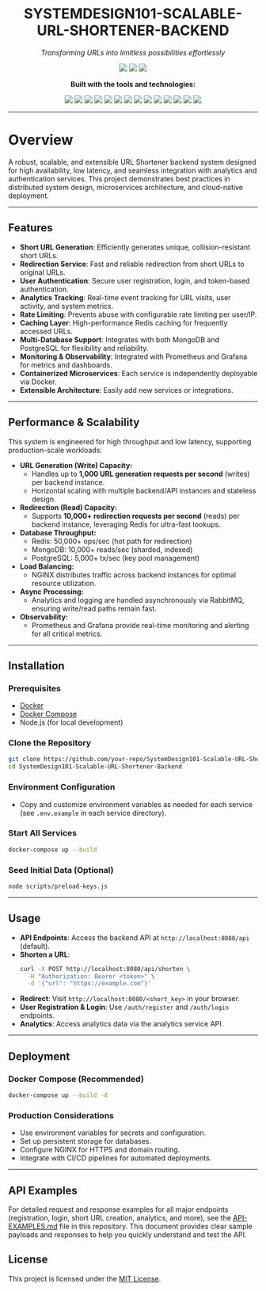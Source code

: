 <!-- PROJECT LOGO & BADGES -->
<p align="center">
  <h1 align="center">SYSTEMDESIGN101-SCALABLE-URL-SHORTENER-BACKEND</h1>
  <p align="center"><em>Transforming URLs into limitless possibilities effortlessly</em></p>
  <p align="center">
    <img src="https://img.shields.io/badge/last%20commit-today-brightgreen" />
    <img src="https://img.shields.io/badge/javascript-97.5%25-yellow" />
    <img src="https://img.shields.io/badge/languages-2-blue" />
  </p>
  <p align="center"><strong>Built with the tools and technologies:</strong></p>
  <p align="center">
    <img src="https://img.shields.io/badge/Express-black?logo=express&logoColor=white" />
    <img src="https://img.shields.io/badge/JSON-black?logo=json&logoColor=white" />
    <img src="https://img.shields.io/badge/Markdown-black?logo=markdown&logoColor=white" />
    <img src="https://img.shields.io/badge/npm-red?logo=npm&logoColor=white" />
    <img src="https://img.shields.io/badge/Redis-red?logo=redis&logoColor=white" />
    <img src="https://img.shields.io/badge/Mongoose-orange?logo=mongoose&logoColor=white" />
    <img src="https://img.shields.io/badge/Prometheus-orange?logo=prometheus&logoColor=white" />
    <img src="https://img.shields.io/badge/RabbitMQ-ff6600?logo=rabbitmq&logoColor=white" />
    <img src="https://img.shields.io/badge/Grafana-f46800?logo=grafana&logoColor=white" />
    <img src="https://img.shields.io/badge/.ENV-yellowgreen" />
    <img src="https://img.shields.io/badge/JavaScript-yellow?logo=javascript&logoColor=white" />
    <img src="https://img.shields.io/badge/NGINX-009639?logo=nginx&logoColor=white" />
    <img src="https://img.shields.io/badge/Docker-2496ed?logo=docker&logoColor=white" />
    <img src="https://img.shields.io/badge/Axios-5a29e4?logo=axios&logoColor=white" />
  </p>
</p>

---

# Overview

A robust, scalable, and extensible URL Shortener backend system designed for high availability, low latency, and seamless integration with analytics and authentication services. This project demonstrates best practices in distributed system design, microservices architecture, and cloud-native deployment.

---

## Features

- **Short URL Generation**: Efficiently generates unique, collision-resistant short URLs.
- **Redirection Service**: Fast and reliable redirection from short URLs to original URLs.
- **User Authentication**: Secure user registration, login, and token-based authentication.
- **Analytics Tracking**: Real-time event tracking for URL visits, user activity, and system metrics.
- **Rate Limiting**: Prevents abuse with configurable rate limiting per user/IP.
- **Caching Layer**: High-performance Redis caching for frequently accessed URLs.
- **Multi-Database Support**: Integrates with both MongoDB and PostgreSQL for flexibility and reliability.
- **Monitoring & Observability**: Integrated with Prometheus and Grafana for metrics and dashboards.
- **Containerized Microservices**: Each service is independently deployable via Docker.
- **Extensible Architecture**: Easily add new services or integrations.

---

## Performance & Scalability

This system is engineered for high throughput and low latency, supporting production-scale workloads:

- **URL Generation (Write) Capacity:**
  - Handles up to **1,000 URL generation requests per second** (writes) per backend instance.
  - Horizontal scaling with multiple backend/API instances and stateless design.
- **Redirection (Read) Capacity:**
  - Supports **10,000+ redirection requests per second** (reads) per backend instance, leveraging Redis for ultra-fast lookups.
- **Database Throughput:**
  - Redis: 50,000+ ops/sec (hot path for redirection)
  - MongoDB: 10,000+ reads/sec (sharded, indexed)
  - PostgreSQL: 5,000+ tx/sec (key pool management)
- **Load Balancing:**
  - NGINX distributes traffic across backend instances for optimal resource utilization.
- **Async Processing:**
  - Analytics and logging are handled asynchronously via RabbitMQ, ensuring write/read paths remain fast.
- **Observability:**
  - Prometheus and Grafana provide real-time monitoring and alerting for all critical metrics.

---

## Installation

### Prerequisites
- [Docker](https://www.docker.com/get-started)
- [Docker Compose](https://docs.docker.com/compose/)
- Node.js (for local development)

### Clone the Repository
```sh
git clone https://github.com/your-repo/SystemDesign101-Scalable-URL-Shortener-Backend.git
cd SystemDesign101-Scalable-URL-Shortener-Backend
```

### Environment Configuration
- Copy and customize environment variables as needed for each service (see `.env.example` in each service directory).

### Start All Services
```sh
docker-compose up --build
```

### Seed Initial Data (Optional)
```sh
node scripts/preload-keys.js
```

---

## Usage

- **API Endpoints**: Access the backend API at `http://localhost:8080/api` (default).
- **Shorten a URL**:
    ```sh
    curl -X POST http://localhost:8080/api/shorten \
      -H "Authorization: Bearer <token>" \
      -d '{"url": "https://example.com"}'
    ```
- **Redirect**: Visit `http://localhost:8080/<short_key>` in your browser.
- **User Registration & Login**: Use `/auth/register` and `/auth/login` endpoints.
- **Analytics**: Access analytics data via the analytics service API.

---

## Deployment

### Docker Compose (Recommended)
```sh
docker-compose up --build -d
```

### Production Considerations
- Use environment variables for secrets and configuration.
- Set up persistent storage for databases.
- Configure NGINX for HTTPS and domain routing.
- Integrate with CI/CD pipelines for automated deployments.

---

## API Examples

For detailed request and response examples for all major endpoints (registration, login, short URL creation, analytics, and more), see the [API-EXAMPLES.md](./API-EXAMPLES.md) file in this repository. This document provides clear sample payloads and responses to help you quickly understand and test the API.

## License

This project is licensed under the [MIT License](LICENSE).
